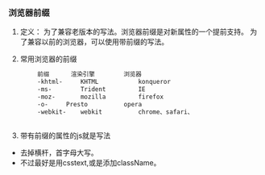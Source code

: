 ### 浏览器前缀

1. 定义： 为了兼容老版本的写法。浏览器前缀是对新属性的一个提前支持。
为了兼容以前的浏览器，可以使用带前缀的写法。

2. 常用浏览器的前缀

```txt
        前缀		渲染引擎		浏览器
        -khtml-		KHTML			konqueror
        -ms-		Trident			IE
        -moz-		mozilla			firefox
        -o-		Presto			opera
        -webkit-	webkit			chrome、safari、
        
```

3. 带有前缀的属性的js就是写法
  - 去掉横杆，首字母大写。
  - 不过最好是用csstext,或是添加className。